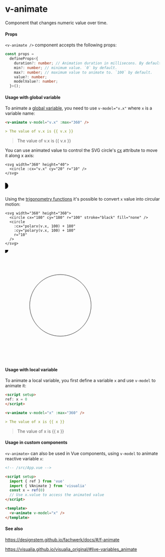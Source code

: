 # v-animate

Component that changes numeric value over time.

#### Props

`<v-animate />` component accepts the following props:

```ts
const props =
  defineProps<{
    duration?: number; // Animation duration in millisecons. By default it's 5000 milliseconds / 5 seconds.
    min?: number; // minimum value. `0` by default.
    max?: number; // maximum value to animate to. `100` by default.
    value?: number;
    modelValue?: number;
  }>();
```

#### Usage with global variable

To animate a [global variable](/utils/variables), you need to use `v-model="v.x"` where `x` is a variable name:

```md
<v-animate v-model="v.x" :max="360" />

> The value of v.x is {{ v.x }}
```

<v-animate v-model="v.x" :max="360" />

> The value of v.x is {{ v.x }}

You can use animated value to control the SVG circle's [cx](https://developer.mozilla.org/en-US/docs/Web/SVG/Attribute/cx) attribute to move it along x axis:

```md{2}
<svg width="360" height="40">
  <circle :cx="v.x" cy="20" r="10" />
</svg>
```

<svg width="360" height="40">
  <circle :cx="v.x" cy="20" r="10" />
</svg>

Using the [trigonometry functions](/utils/trig) it's possible to convert `x` value into circular motion:

```md{4,5}
<svg width="360" height="360">
  <circle cx="180" cy="180" r="100" stroke="black" fill="none" />
  <circle
    :cx="polarx(v.x, 100) + 180"
    :cy="polary(v.x, 100) + 180"
    r="10"
  />
</svg>
```

<svg width="360" height="360">
  <circle cx="180" cy="180" r="100" stroke="black" fill="none" /> 
  <circle
    :cx="polarx(x, 100) + 180"
    :cy="polary(x, 100) + 180"
    r="10"
  />
</svg>

#### Usage with local variable

To animate a local variable, you first define a variable `x` and use `v-model` to animate it:

```md
<script setup>
ref: x = 0
</script>

<v-animate v-model="x" :max="360" />

> The value of x is {{ x }}
```

<script setup>
ref: x = 0
</script>

<v-animate v-model="x" :max="360" />

> The value of x is {{ x }}

#### Usage in custom components

`<v-animate>` can also be used in Vue components, using `v-model` to animate reactive variable `x`:

```md
<!-- /src/App.vue -->

<script setup>
  import { ref } from 'vue'
  import { VAnimate } from 'visualia'
  const x = ref(0)
  // Use x.value to access the animated value
</script>

<template>
  <v-animate v-model="x" />
</template>
```

#### See also

https://designstem.github.io/fachwerk/docs/#/f-animate

https://visualia.github.io/visualia_original/#live-variables_animate
